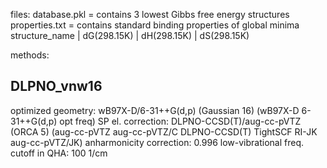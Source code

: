 files:
database.pkl = contains 3 lowest Gibbs free energy structures
properties.txt = contains standard binding properties of global minima
                 structure_name | dG(298.15K) | dH(298.15K) | dS(298.15K) 

methods:

DLPNO_vnw16 
-----------
optimized geometry: wB97X-D/6-31++G(d,p) (Gaussian 16)
                    (wB97X-D 6-31++G(d,p) opt freq)
SP el. correction:  DLPNO-CCSD(T)/aug-cc-pVTZ (ORCA 5)
                    (aug-cc-pVTZ aug-cc-pVTZ/C DLPNO-CCSD(T) TightSCF RI-JK aug-cc-pVTZ/JK) 
anharmonicity correction: 0.996
low-vibrational freq. cutoff in QHA: 100 1/cm


